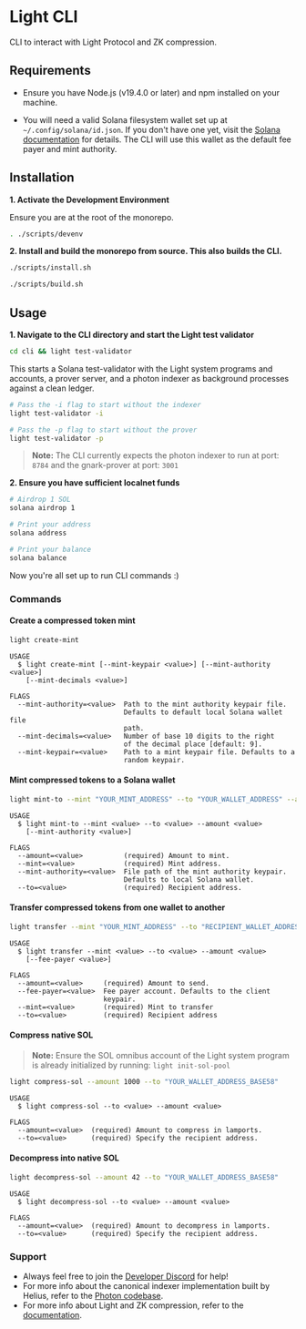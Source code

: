 # Light CLI

CLI to interact with Light Protocol and ZK compression.

## Requirements

- Ensure you have Node.js (v19.4.0 or later) and npm installed on your machine.

- You will need a valid Solana filesystem wallet set up at `~/.config/solana/id.json`.
If you don't have one yet, visit the [Solana documentation](https://docs.solanalabs.com/cli/wallets/file-system) for details. 
The CLI will use this wallet as the default fee payer and mint authority.

## Installation


**1. Activate the Development Environment**

Ensure you are at the root of the monorepo.

```bash
. ./scripts/devenv
```

**2. Install and build the monorepo from source. This also builds the CLI.**
```bash
./scripts/install.sh
```

```bash
./scripts/build.sh
```

## Usage


**1. Navigate to the CLI directory and start the Light test validator**

```bash
cd cli && light test-validator
```

This starts a Solana test-validator with the Light system programs and accounts, a prover server, and a photon indexer as background processes against a clean ledger.


```bash
# Pass the -i flag to start without the indexer
light test-validator -i

# Pass the -p flag to start without the prover
light test-validator -p
```
> **Note:** The CLI currently expects the photon indexer to run at port: `8784` and the gnark-prover at port: `3001`



**2. Ensure you have sufficient localnet funds** 

```bash
# Airdrop 1 SOL
solana airdrop 1

# Print your address
solana address

# Print your balance
solana balance

```

Now you're all set up to run CLI commands :)

### Commands


#### Create a compressed token mint 

```bash
light create-mint
```
```
USAGE
  $ light create-mint [--mint-keypair <value>] [--mint-authority <value>]
    [--mint-decimals <value>]

FLAGS
  --mint-authority=<value>  Path to the mint authority keypair file.
                            Defaults to default local Solana wallet file
                            path.
  --mint-decimals=<value>   Number of base 10 digits to the right
                            of the decimal place [default: 9].
  --mint-keypair=<value>    Path to a mint keypair file. Defaults to a
                            random keypair.
```

#### Mint compressed tokens to a Solana wallet

```bash
light mint-to --mint "YOUR_MINT_ADDRESS" --to "YOUR_WALLET_ADDRESS" --amount 4200000000 
```
```
USAGE
  $ light mint-to --mint <value> --to <value> --amount <value>
    [--mint-authority <value>]

FLAGS
  --amount=<value>          (required) Amount to mint.
  --mint=<value>            (required) Mint address.
  --mint-authority=<value>  File path of the mint authority keypair.
                            Defaults to local Solana wallet.
  --to=<value>              (required) Recipient address.
```



#### Transfer compressed tokens from one wallet to another

```bash
light transfer --mint "YOUR_MINT_ADDRESS" --to "RECIPIENT_WALLET_ADDRESS" --amount 4200000000 
```

```
USAGE
  $ light transfer --mint <value> --to <value> --amount <value>
    [--fee-payer <value>]

FLAGS
  --amount=<value>     (required) Amount to send.
  --fee-payer=<value>  Fee payer account. Defaults to the client
                       keypair.
  --mint=<value>       (required) Mint to transfer
  --to=<value>         (required) Recipient address

```


#### Compress native SOL

> **Note:** Ensure the SOL omnibus account of the Light system program is already initialized by running: `light init-sol-pool`


```bash
light compress-sol --amount 1000 --to "YOUR_WALLET_ADDRESS_BASE58"
```
```
USAGE
  $ light compress-sol --to <value> --amount <value>

FLAGS
  --amount=<value>  (required) Amount to compress in lamports.
  --to=<value>      (required) Specify the recipient address.
```

#### Decompress into native SOL

```bash
light decompress-sol --amount 42 --to "YOUR_WALLET_ADDRESS_BASE58"
```
```
USAGE
  $ light decompress-sol --to <value> --amount <value>

FLAGS
  --amount=<value>  (required) Amount to decompress in lamports.
  --to=<value>      (required) Specify the recipient address.
```

### Support

- Always feel free to join the [Developer Discord](https://discord.gg/D2cEphnvcY) for help!
- For more info about the canonical indexer implementation built by Helius, refer to the [Photon codebase](https://github.com/helius-labs/photon).
- For more info about Light and ZK compression, refer to the [documentation](https://docs.lightprotocol.com/).
